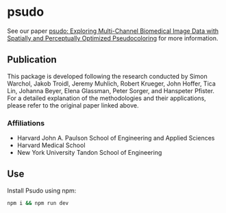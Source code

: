 # psudo

See our paper [psudo: Exploring Multi-Channel Biomedical Image Data with Spatially and Perceptually Optimized Pseudocoloring](https://www.biorxiv.org/content/10.1101/2024.04.11.589087v1) for more information.
## Publication

This package is developed following the research conducted by Simon Warchol, Jakob Troidl, Jeremy Muhlich, Robert Krueger, John Hoffer, Tica Lin, Johanna Beyer, Elena Glassman, Peter Sorger, and Hanspeter Pfister. For a detailed explanation of the methodologies and their applications, please refer to the original paper linked above.

### Affiliations
- Harvard John A. Paulson School of Engineering and Applied Sciences
- Harvard Medical School
- New York University Tandon School of Engineering

## Use

Install Psudo using npm:

```bash
npm i && npm run dev
```